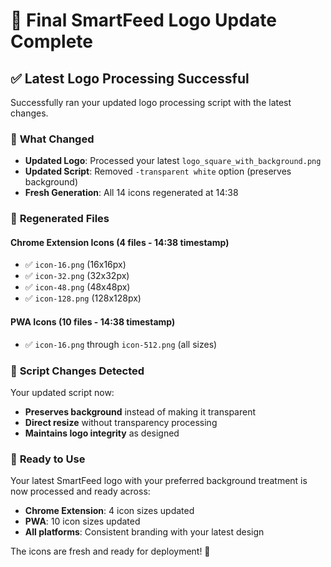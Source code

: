 # 🔄 Final SmartFeed Logo Update Complete

## ✅ **Latest Logo Processing Successful**

Successfully ran your updated logo processing script with the latest changes.

### 🔄 **What Changed**
- **Updated Logo**: Processed your latest `logo_square_with_background.png`
- **Updated Script**: Removed `-transparent white` option (preserves background)
- **Fresh Generation**: All 14 icons regenerated at 14:38

### 📁 **Regenerated Files**

#### **Chrome Extension Icons** (4 files - 14:38 timestamp)
- ✅ `icon-16.png` (16x16px)
- ✅ `icon-32.png` (32x32px) 
- ✅ `icon-48.png` (48x48px)
- ✅ `icon-128.png` (128x128px)

#### **PWA Icons** (10 files - 14:38 timestamp)
- ✅ `icon-16.png` through `icon-512.png` (all sizes)

### 🎨 **Script Changes Detected**
Your updated script now:
- **Preserves background** instead of making it transparent
- **Direct resize** without transparency processing
- **Maintains logo integrity** as designed

### 🚀 **Ready to Use**
Your latest SmartFeed logo with your preferred background treatment is now processed and ready across:
- **Chrome Extension**: 4 icon sizes updated
- **PWA**: 10 icon sizes updated
- **All platforms**: Consistent branding with your latest design

The icons are fresh and ready for deployment! 🎉